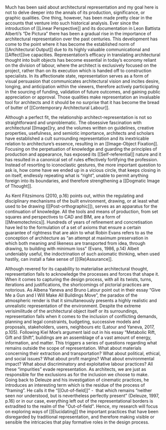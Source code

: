 Much has been said about architectural representation and my goal here is not to delve deeper into the annals of its production, significance, or graphic qualities. One thing, however, has been made pretty clear in the accounts that venture into such historical analysis. Ever since the introduction of [[Linear Perspective]] and its documentation in Leon Battista Alberti’s “De Pictura” there has been a gradual rise in the importance of architectural representation over the past centuries. This development has come to the point where it has become the established norm of [[Architectural Output]] due to its highly valuable communicational and [[Affect]]ive capacities. Representation’s efficacy in translating architectural thought into built objects has become essential in today’s economy reliant on the division of labour, where the architect is exclusively focused on the project, rather than on its execution which is handed off to construction specialists. In its affectionate state, representation serves as a form of visual persuasion that communicates architectural vision and incites desire, longing, and anticipation within the viewers, therefore actively participating in the sourcing of funding, validation of future outcomes, and gaining public appreciation or approval. Those qualities make representation an invaluable tool for architects and it should be no surprise that it has become the bread of butter of [[Contemporary Architectural Labour]].

Although a perfect fit, the relationship architect-representation is not so straightforward and unproblematic. The obsessive fascination with architectural [[Image]]ry, and the volumes written on guidelines, creative properties, usefulness, and semiotic importance, architects and scholars have established a cult surrounding representation and its inextricable relation to architecture’s essence, resulting in an [[Image-Object Fixation]]. Focusing on the perpetuation of knowledge and guarding the principles of production and appearance, has exposed its [[Self-referential]] nature and it has resulted in a canonical set of rules effectively fortifying the profession. Instead of resorting to iconoclastic gestures, the more important question to ask is, how come have we ended up in a vicious circle, that keeps closing in on itself, endlessly repeating what is “right”, unable to permit anything foreign into its boundaries, and therefore strengthening a [[Dogmatic Image of Thought]].

As Kent Fitzsimons (2010, p.16) points out, within the regulating and disciplinary mechanisms of the built environment, drawing, or at least what used to be drawing ([[Post-orthographic]]), serves as an apparatus for the continuation of knowledge. All the tools and means of production, from set squares and perspectives to CAD and BIM, are a form of [[Mnemotechnics]]. Hundreds of years of refinement and concretisation have led to the formulation of a set of axioms that ensure a certain guarantee of rightness that are akin to what Robin Evans refers to as the conception of architecture as “an attempt at maximum preservation in which both meaning and likeness are transported from idea, through drawing, to building with minimum loss” (Evans, 1986, p.14) Albeit undeniably useful, the indoctrination of such axiomatic thinking, when used hastily, can install a fake sense of [[(Re)Assurance]].

Although revered for its capability to materialise architectural thought, representation fails to acknowledge the processes and forces that shape it. When it comes to capturing the design process, with all its twists, turns, iterations and justifications, the shortcomings of pictorial practices are notorious. As Albena Yaneva and Bruno Latour point out in their essay “Give Me a Gun and I Will Make All Buildings Move”, the paradox of the atmospheric render is that it simultaneously presents a highly realistic and unrealistic representation of the environment. Despite the extreme verisimilitude of the architectural object itself or its surroundings, representation fails when it comes to the inclusion of conflicting demands, planning and legal constraints, budgeting, successive models and proposals, stakeholders, users, neighbours etc (Latour and Yaneva, 2017, p.105). Following Kiel Moe’s argument laid out in his essay “Metabolic Rift, Gift and Shift”, buildings are an assemblage of a vast amount of energy, information, and matter. This triggers a series of questions regarding what remains outside the scope of representation. What about materials concerning their extraction and transportation? What about political, ethical, and social issues? What about profit margins? What about environmental impact? What about discriminatory and exploitative labour practices? All these “impurities” evade representation. As architects, we are just as responsible for the exclusions as for the inclusion we choose to make. Going back to Deleuze and his investigation of cinematic practices, he introduces an interesting term which is the residue of the process of “framing”. He calls it the “[[Out-of-field]]” -  that which remains “neither seen nor understood, but is nevertheless perfectly present” (Deleuze, 1997, p.16) or in our case, everything left out of the representational borders is extradited to the realm of the "Out-of-field". Hence, my research will focus on exploring ways of [[Elucidating]] the important  practices that have been disregarded by traditional representation, and therefore making visible or sensible the intricacies that play formative roles in the design process. 
